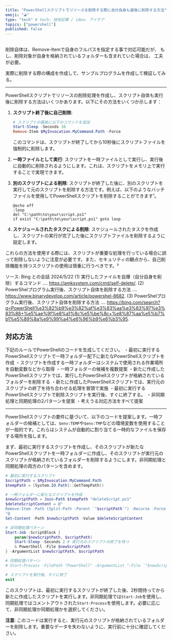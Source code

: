 ```yaml
---
title: "PowerShellスクリプトでリソースを削除する際に自分自身も最後に削除する方法"
emoji: "⛳"
type: "tech" # tech: 技術記事 / idea: アイデア
topics: ["powershell"]
published: false
---
```

##

削除自体は、Remove-Itemで自身のフルパスを指定する事で対応可能だが、
もし、削除対象が自身を格納されているフォルダーも含まれていた場合は、
工夫が必要。

実際に削除する際の構成を作成して、サンプルプログラムを作成して検証してみる。

-----

PowerShellスクリプトでリソースの削除処理を作成し、スクリプト自体も実行後に削除する方法はいくつかあります。以下にその方法をいくつか示します：

1. **スクリプト終了後に自己削除**:
   ```powershell
   # スクリプトの最後に以下のコマンドを追加
   Start-Sleep -Seconds 10
   Remove-Item $MyInvocation.MyCommand.Path -Force
   ```
   このコマンドは、スクリプトが終了してから10秒後にスクリプトファイルを強制的に削除します。

2. **一時ファイルとして実行**:
   スクリプトを一時ファイルとして実行し、実行後に自動的に削除されるようにします。これは、スクリプトをメモリ上で実行することで実現できます。

3. **別のスクリプトによる削除**:
   スクリプトが終了した後に、別のスクリプトを実行して元のスクリプトを削除する方法です。例えば、以下のようなバッチファイルを使用してPowerShellスクリプトを削除することができます¹。

   ```batch
   @echo off
   :loop
   del "C:\path\to\your\script.ps1"
   if exist "C:\path\to\your\script.ps1" goto loop
   ```

4. **スケジュールされたタスクによる削除**:
   スケジュールされたタスクを作成し、スクリプトの実行が完了した後にスクリプトファイルを削除するように設定します。

これらの方法を使用する際には、スクリプトが重要な処理を行っている場合に誤って削除しないように注意が必要です。また、セキュリティの観点から、自己削除機能を持つスクリプトの使用は慎重に行うべきです。²

ソース: Bing との会話 2024/5/22
(1) 実行したファイルを自爆（自分自身を削除）するコマンド .... https://amksystem.com/cmd/self-delete/.
(2) PowerShelプログラム実行後、スクリプト自体を削除する方法 .... https://www.binarydevelop.com/article/powershel-8682.
(3) PowerShelプログラム実行後、スクリプト自体を削除する方法 .... https://bing.com/search?q=PowerShell%e3%82%b9%e3%82%af%e3%83%aa%e3%83%97%e3%83%88+%e5%ae%9f%e8%a1%8c%e5%be%8c+%e8%87%aa%e5%b7%b1%e5%89%8a%e9%99%a4%e6%96%b9%e6%b3%95.

## 対応方法

下記のルールでPowerShellのコードを生成してください。
・最初に実行するPowerShellスクリプトで一時フォルダー配下に新たなPowerShellスクリプトを作成
・スクリプトを作成する一時フォルダーはシステムで使用される作業場所を自動変数などから取得
・一時フォルダーの候補を複数提案
・新たに作成したPowerShellスクリプトでは、実行したPowerShellスクリプトが格納されているフォルダーを削除する
・新たに作成したPowerShellスクリプトでは、実行元のスクリプトの終了を待ち合わせる処理を冒頭で実施
・最初に実行するPowerShellスクリプトで削除スクリプトを実行後、すぐに終了する。
・非同期処理と同期処理の2パターンを提案
・考えうる対応方法をすべて提案

-----

PowerShellスクリプトの要件に基づいて、以下のコードを提案します。一時フォルダーの候補としては、`$env:TEMP`や`$env:TMP`などの環境変数を使用することが一般的です。これらはシステムが自動的に割り当てる一時的なファイルを保存する場所を指します。

まず、最初に実行するスクリプトを作成し、そのスクリプトが新たなPowerShellスクリプトを一時フォルダーに作成し、そのスクリプトが実行元のスクリプトが格納されているフォルダーを削除するようにします。非同期処理と同期処理の両方のパターンを含めます。

```powershell
# 最初に実行するスクリプト
$scriptPath = $MyInvocation.MyCommand.Path
$tempPath = [System.IO.Path]::GetTempPath()

# 一時フォルダーに新たなスクリプトを作成
$newScriptPath = Join-Path $tempPath "deleteScript.ps1"
$deleteScriptContent = @"
Remove-Item -Path (Split-Path -Parent `"$scriptPath`") -Recurse -Force
"@
Set-Content -Path $newScriptPath -Value $deleteScriptContent

# 非同期処理パターン
Start-Job -ScriptBlock {
    param($newScriptPath, $scriptPath)
    Start-Sleep -Seconds 2 # 実行元のスクリプトの終了を待つ
    & PowerShell -File $newScriptPath
} -ArgumentList $newScriptPath, $scriptPath

# 同期処理パターン
# Start-Process -FilePath "PowerShell" -ArgumentList "-File `"$newScriptPath`"" -WindowStyle Hidden

# スクリプトを実行後、すぐに終了
exit
```

このスクリプトは、最初に実行するスクリプトが終了した後、2秒間待ってから新たに作成したスクリプトを実行します。非同期処理では`Start-Job`を使用し、同期処理ではコメントアウトされた`Start-Process`を使用します。必要に応じて、非同期処理か同期処理かを選択してください。

**注意**: このコードは実行すると、実行元のスクリプトが格納されているフォルダーを削除します。重要なデータを失わないように、実行前に十分に確認してください。
